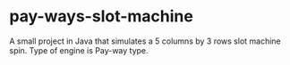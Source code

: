 # pay-ways-slot-machine

A small project in Java that simulates a 5 columns by 3 rows slot machine spin. Type of engine is Pay-way type.
